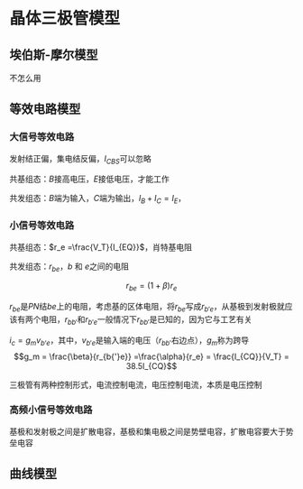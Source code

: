 # 晶体三极管模型

## 埃伯斯-摩尔模型

不怎么用

## 等效电路模型

### 大信号等效电路

发射结正偏，集电结反偏，$I_{CBS}$可以忽略

共基组态：$B$接高电压，$E$接低电压，才能工作

共发组态：$B$端为输入，$C$端为输出，$I_B + I_C =I_E$，

### 小信号等效电路

共基组态：$r_e  =\frac{V_T}{I_{EQ}}$，肖特基电阻

共发组态：$r_{be}$，$b$ 和 $e$之间的电阻

$$r_{be} = (1+\beta)r_e$$

$r_{be}$是$PN$结$be$上的电阻，考虑基的区体电阻，将$r_{be}$写成$r_{b{'}e}$，从基极到发射极就应该有两个电阻，$r_{bb{'}}$和$r_{b{'}e}$一般情况下$r_{bb{'}}$是已知的，因为它与工艺有关

 $i_c = g_m v_{b{‘}e}$，其中，$v_{b{'}e}$是输入端的电压（$r_{bb{'}}$右边点），$g_m$称为跨导$$g_m = \frac{\beta}{r_{b{'}e}} =\frac{\alpha}{r_e} = \frac{I_{CQ}}{V_T} = 38.5I_{CQ}$$

三极管有两种控制形式，电流控制电流，电压控制电流，本质是电压控制

### 高频小信号等效电路

基极和发射极之间是扩散电容，基极和集电极之间是势壁电容，扩散电容要大于势垒电容

## 曲线模型

